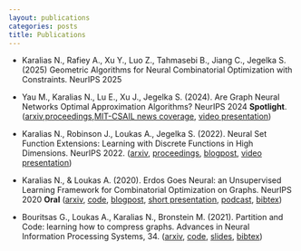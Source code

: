 ```yaml
---
layout: publications
categories: posts
title: Publications
---
```

* Karalias N., Rafiey A., Xu Y., Luo Z., Tahmasebi B., Jiang C., Jegelka S. (2025)
Geometric Algorithms for Neural Combinatorial Optimization with Constraints. NeurIPS 2025

* Yau M., Karalias N., Lu E., Xu J., Jegelka S. (2024). Are Graph Neural Networks Optimal Approximation Algorithms? NeurIPS 2024 **Spotlight**. ([arxiv][15],[proceedings][16],[MIT-CSAIL news coverage][17], [video presentation][18])

* Karalias N., Robinson J., Loukas A., Jegelka S. (2022). Neural Set Function Extensions: Learning with Discrete Functions in High Dimensions. NeurIPS 2022. ([arxiv][11], [proceedings][12], [blogpost][13], [video presentation][14])

* Karalias N., & Loukas A. (2020). Erdos Goes Neural: an Unsupervised Learning Framework for Combinatorial Optimization on Graphs.  NeurIPS 2020 **Oral** ([arxiv][6], [code][1], [blogpost][2], [short presentation][3], [podcast][4], [bibtex][5])

* Bouritsas G., Loukas A., Karalias N., Bronstein M. (2021). Partition and Code: learning how to compress graphs. Advances in Neural Information Processing Systems, 34. ([arxiv][8], [code][7], [slides][10], [bibtex][9])

[1]: https://github.com/Stalence/erdos_neu
[2]: https://andreasloukas.blog/2020/10/31/erdos-goes-neural/
[3]: https://nips.cc/virtual/2020/public/poster_49f85a9ed090b20c8bed85a5923c669f.html
[4]: https://www.youtube.com/watch?v=QhH5kWNU9f4
[5]: https://proceedings.neurips.cc/paper/10283-/bibtex
[6]: https://arxiv.org/abs/2006.10643
[7]: https://github.com/gbouritsas/PnC
[8]: https://arxiv.org/abs/2107.01952
[9]: https://github.com/gbouritsas/PnC#citation
[10]: https://drive.google.com/file/d/1BShQTbSGei0AuoTV1b46GcXU1unRHerD/view?usp=sharing
[11]: https://arxiv.org/abs/2208.04055
[12]: https://proceedings.neurips.cc/paper_files/paper/2022/hash/6294a235c0b80f0a2b224375c546c750-Abstract-Conference.
[13]: https://stalence.github.io/posts/2022-12-18/Neural_Extensions.html
[14]: https://www.youtube.com/watch?v=02I7EtgIQec
[15]: https://arxiv.org/abs/2310.00526
[16]: https://proceedings.neurips.cc/paper_files/paper/2024/file/85db52cc08c5e00cfb1d216b1c85ba35-Paper-Conference.pdf
[17]: https://www.csail.mit.edu/news/deep-learning-np-hard-problems
[18]: https://www.youtube.com/watch?v=lkanPTlG96A
